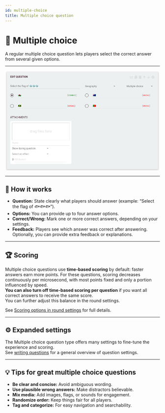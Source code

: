 ```yaml
---
id: multiple-choice
title: Multiple choice question
---
```


# 🔢 Multiple choice

A regular multiple choice question lets players select the correct answer from several given options.

---

![Example: Multiple choice question about flags](../../assets/images/question-modes/multiple-choice/multiple-choice-wales.png)

---

## 📝 How it works

- **Question:** State clearly what players should answer (example: “Select the flag of 🐟🐟🐟”).
- **Options:** You can provide up to four answer options.
- **Correct/Wrong:** Mark one or more correct answers, depending on your settings.
- **Feedback:** Players see which answer was correct after answering. Optionally, you can provide extra feedback or explanations.

---

## 🏆 Scoring

Multiple choice questions use **time-based scoring** by default: faster answers earn more points. For these questions, scoring decreases continuously per microsecond, with most points fixed and only a portion influenced by speed.  
**You can also turn off time-based scoring per question** if you want all correct answers to receive the same score.  
You can further adjust this balance in the round settings.

See [Scoring options in round settings](../editor/008-round-options.md#-scoring-options) for full details.

---

## ⚙️ Expanded settings

The Multiple choice question type offers many settings to fine-tune the experience and scoring.  
See [writing questions](../editor/005-writing-questions.md) for a general overview of question settings.

---

## 💡 Tips for great multiple choice questions

- **Be clear and concise:** Avoid ambiguous wording.
- **Use plausible wrong answers:** Make distractors believable.
- **Mix media:** Add images, flags, or sounds for engagement.
- **Randomize order:** Keep things fair for all players.
- **Tag and categorize:** For easy navigation and searchability.
